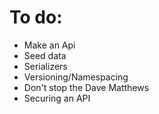 To do:
============

- Make an Api
- Seed data
- Serializers
- Versioning/Namespacing
- Don't stop the Dave Matthews
- Securing an API
